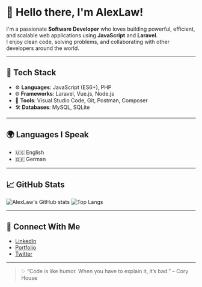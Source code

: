 # 👋 Hello there, I'm AlexLaw!

I'm a passionate **Software Developer** who loves building powerful, efficient, and scalable web applications using **JavaScript** and **Laravel**.  
I enjoy clean code, solving problems, and collaborating with other developers around the world.

---

## 🧰 Tech Stack

- ⚙️ **Languages**: JavaScript (ES6+), PHP  
- 🌐 **Frameworks**: Laravel, Vue.js, Node.js  
- 🧠 **Tools**: Visual Studio Code, Git, Postman, Composer  
- 🛠️ **Databases**: MySQL, SQLite

---

## 🌍 Languages I Speak

- 🇺🇸 English  
- 🇩🇪 German

---

## 📈 GitHub Stats

![AlexLaw's GitHub stats](https://github-readme-stats.vercel.app/api?username=AlexLaw-1&show_icons=true&theme=radical)
![Top Langs](https://github-readme-stats.vercel.app/api/top-langs/?username=AlexLaw-1&layout=compact&theme=radical)

---

## 🔗 Connect With Me

- [LinkedIn](https://linkedin.com/in/your-link)  
- [Portfolio](https://yourwebsite.com)  
- [Twitter](https://twitter.com/yourhandle)

---

> ✨ “Code is like humor. When you have to explain it, it’s bad.” – Cory House
